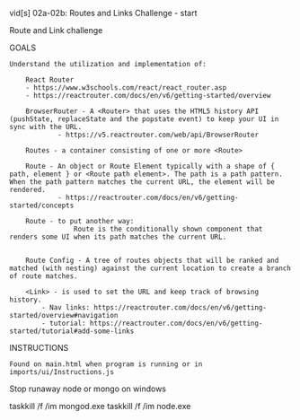 vid[s] 02a-02b: Routes and Links Challenge - start


Route and Link challenge

GOALS

    Understand the utilization and implementation of:

        React Router
        - https://www.w3schools.com/react/react_router.asp
        - https://reactrouter.com/docs/en/v6/getting-started/overview

        BrowserRouter - A <Router> that uses the HTML5 history API (pushState, replaceState and the popstate event) to keep your UI in sync with the URL.
                - https://v5.reactrouter.com/web/api/BrowserRouter

        Routes - a container consisting of one or more <Route>

        Route - An object or Route Element typically with a shape of { path, element } or <Route path element>. The path is a path pattern. When the path pattern matches the current URL, the element will be rendered.
                - https://reactrouter.com/docs/en/v6/getting-started/concepts

        Route - to put another way: 
                    Route is the conditionally shown component that renders some UI when its path matches the current URL.


        Route Config - A tree of routes objects that will be ranked and matched (with nesting) against the current location to create a branch of route matches.
            
        <Link> - is used to set the URL and keep track of browsing history.
            - Nav links: https://reactrouter.com/docs/en/v6/getting-started/overview#navigation
            - tutorial: https://reactrouter.com/docs/en/v6/getting-started/tutorial#add-some-links


INSTRUCTIONS

    Found on main.html when program is running or in imports/ui/Instructions.js



Stop runaway node or mongo on windows

taskkill /f /im mongod.exe
taskkill /f /im node.exe